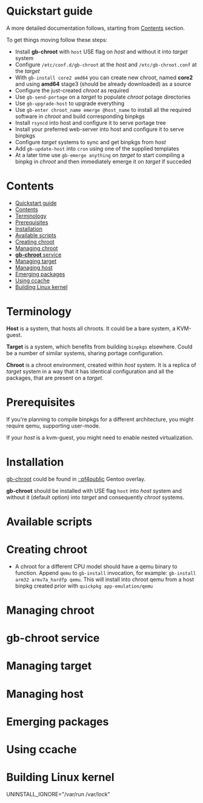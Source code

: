 # Quickstart guide
A more detailed documentation follows, starting from [Contents](#Contents) section.

To get things moving follow these steps:
* Install **gb-chroot** with `host` USE flag on _host_ and without it into _target_ system
* Configure `/etc/conf.d/gb-chroot` at the _host_ and `/etc/gb-chroot.conf` at the _target_
* With `gb-install core2 amd64` you can create new chroot, named **core2** and using **amd64** stage3 (should be already downloaded) as a source
* Configure the just-created _chroot_ as required
* Use `gb-send-portage` on a _target_ to populate _chroot_ potage directories
* Use `gb-upgrade-host` to upgrade everything
* Use `gb-enter chroot_name emerge @host_name` to install all the required software in _chroot_ and build corresponding binpkgs
* Install `rsyncd` into host and configure it to serve portage tree
* Install your preferred web-server into host and configure it to serve binpkgs
* Configure _target_ systems to sync and get binpkgs from _host_
* Add `gb-update-host` into `cron` using one of the supplied templates
* At a later time use `gb-emerge anything` on _target_ to start compiling a binpkg in _chroot_ and then immediately emerge it on _target_ if succeded

# Contents
- [Quickstart guide](#quickstart-guide)
- [Contents](#contents)
- [Terminology](#terminology)
- [Prerequisites](#prerequisites)
- [Installation](#installation)
- [Available scripts](#available-scripts)
- [Creating chroot](#creating-chroot)
- [Managing chroot](#managing-chroot)
- [**gb-chroot** service](#gb-chroot-service)
- [Managing target](#managing-target)
- [Managing host](#managing-host)
- [Emerging packages](#emerging-packages)
- [Using ccache](#using-ccache)
- [Building Linux kernel](#building-linux-kernel)

# Terminology
**Host** is a system, that hosts all chroots. It could be a bare system, a KVM-guest.

**Target** is a system, which benefits from building `binpkgs` elsewhere. Could be a number of similar systems, sharing portage configuration.

**Chroot** is a chroot environment, created within _host_ system. It is a replica of _target_ system in a way that it has identical configuration and all the packages, that are present on a _target_.
# Prerequisites
If you're planning to compile binpkgs for a different architecture, you might require qemu, supporting user-mode.

If your _host_ is a kvm-guest, you might need to enable nested virtualization.
# Installation
[gb-chroot](https://github.com/PF4Public/gentoo-overlay/tree/master/app-admin/gb-chroot) could be found in [::pf4public](https://github.com/PF4Public/gentoo-overlay/) Gentoo overlay.

**gb-chroot** should be installed with USE flag `host` into _host_ system and without it (default option) into _target_ and consequently _chroot_ systems.
# Available scripts

# Creating chroot
* A chroot for a different CPU model should have a qemu binary to function. Append `qemu` to `gb-install` invocation, for example: `gb-install arm32 armv7a_hardfp qemu`. This will install into chroot qemu from a host binpkg created prior with `quickpkg app-emulation/qemu`
# Managing chroot
# **gb-chroot** service
# Managing target
# Managing host
# Emerging packages
# Using ccache
# Building Linux kernel
UNINSTALL_IGNORE="/var/run /var/lock"
